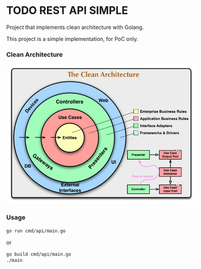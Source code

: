 # TODO REST API SIMPLE

Project that implements clean architecture with Golang.

This project is a simple implementation, for PoC only.

### Clean Architecture

![CleanArchitecture](static/CleanArchitecture.jpg)

### Usage

```bash
go run cmd/api/main.go
```
 
or

```bash
go build cmd/api/main.go
./main
```
